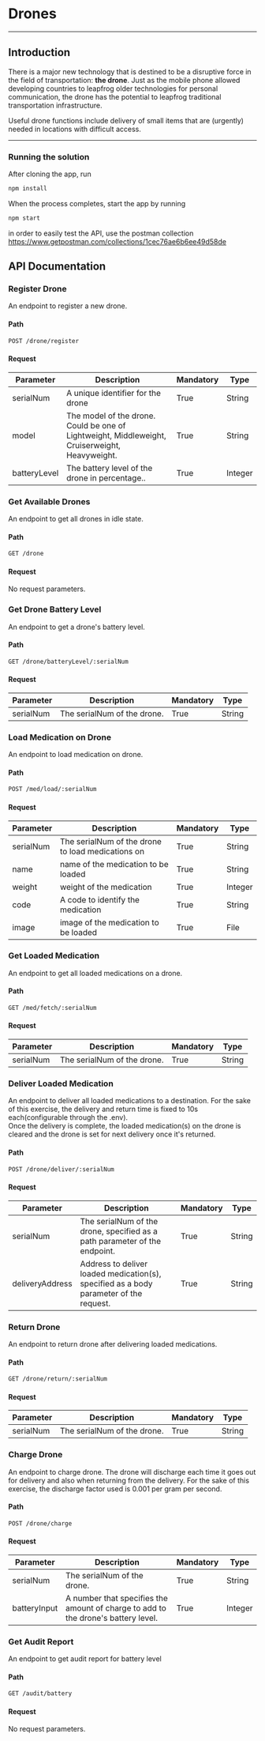 # Drones

---

## Introduction

There is a major new technology that is destined to be a disruptive force in the field of transportation: **the drone**. Just as the mobile phone allowed developing countries to leapfrog older technologies for personal communication, the drone has the potential to leapfrog traditional transportation infrastructure.

Useful drone functions include delivery of small items that are (urgently) needed in locations with difficult access.

---

### Running the solution

After cloning the app, run

```bash
npm install
```

When the process completes, start the app by running

```bash
npm start
```

in order to easily test the API, use the postman collection <https://www.getpostman.com/collections/1cec76ae6b6ee49d58de>

## API Documentation

### Register Drone

 An endpoint to register a new drone.

#### **Path**

```bash
POST /drone/register
```

#### **Request**

| Parameter    | Description                                                                                    | Mandatory | Type    |
|--------------|------------------------------------------------------------------------------------------------|-----------|---------|
| serialNum    | A unique identifier for the drone                                                              | True      | String  |
| model        | The model of the drone. Could be one of  Lightweight, Middleweight, Cruiserweight, Heavyweight.| True      | String  |
| batteryLevel | The battery level of the drone in percentage..                                                   | True      | Integer |

### Get Available Drones

An endpoint to get all drones in idle state.

#### **Path**

```bash
GET /drone
```

#### **Request**

No request parameters.

### Get Drone Battery Level

 An endpoint to get a drone's battery level.

#### **Path**

```bash
GET /drone/batteryLevel/:serialNum
```

#### **Request**

| Parameter    | Description                                                                                    | Mandatory | Type    |
|--------------|------------------------------------------------------------------------------------------------|-----------|---------|
| serialNum    | The serialNum of the drone.                                                            | True      | String  |

### Load Medication on Drone

 An endpoint to load medication on drone.

#### **Path**

```bash
POST /med/load/:serialNum
```

#### **Request**

| Parameter | Description                                                     | Mandatory | Type    |
|-----------|-----------------------------------------------------------------|-----------|---------|
| serialNum | The serialNum of the drone to load medications on | True      | String  |
| name      | name of the medication to be loaded                             | True      | String  |
| weight    | weight of the medication                                        | True      | Integer |
| code      | A code to identify the medication                              | True      | String  |
| image     | image of the medication to be loaded                            | True      | File    |

### Get Loaded Medication

 An endpoint to get all loaded medications on a drone.

#### **Path**

```bash
GET /med/fetch/:serialNum
```

#### **Request**

| Parameter    | Description                                                                                    | Mandatory | Type    |
|--------------|------------------------------------------------------------------------------------------------|-----------|---------|
| serialNum    | The serialNum of the drone.                                                              | True      | String  |

### Deliver Loaded Medication

 An endpoint to deliver all loaded medications to a destination. For the sake of this exercise, the delivery and return time is fixed to 10s each(configurable through the .env).
 \
 Once the delivery is complete, the loaded medication(s) on the drone is cleared and the drone is set for next delivery once it's returned.

#### **Path**

```bash
POST /drone/deliver/:serialNum
```

#### **Request**

| Parameter    | Description                                                                                    | Mandatory | Type    |
|--------------|------------------------------------------------------------------------------------------------|-----------|---------|
| serialNum    | The serialNum of the drone, specified as a path parameter of the endpoint.                                                              | True      | String  |
| deliveryAddress   | Address to deliver loaded medication(s), specified as a body parameter of the request.                                                            | True      | String  |

### Return Drone

 An endpoint to return drone after delivering loaded medications.

#### **Path**

```bash
GET /drone/return/:serialNum
```

#### **Request**

| Parameter    | Description                                                                                    | Mandatory | Type    |
|--------------|------------------------------------------------------------------------------------------------|-----------|---------|
| serialNum    | The serialNum of the drone.                                                              | True      | String  |

### Charge Drone

 An endpoint to charge drone. The drone will discharge each time it goes out for delivery and also when returning from the delivery. For the sake of this exercise, the discharge factor used is 0.001 per gram per second.

#### **Path**

```bash
POST /drone/charge
```

#### **Request**

| Parameter    | Description                                                                                    | Mandatory | Type    |
|--------------|------------------------------------------------------------------------------------------------|-----------|---------|
| serialNum    | The serialNum of the drone.                                                              | True      | String  |
| batteryInput   | A number that specifies the amount of charge to add to the drone's battery level.                                                           | True      | Integer  |

### Get Audit Report

 An endpoint to get audit report for  battery level

#### **Path**

```bash
GET /audit/battery
```

#### **Request**

No request parameters.